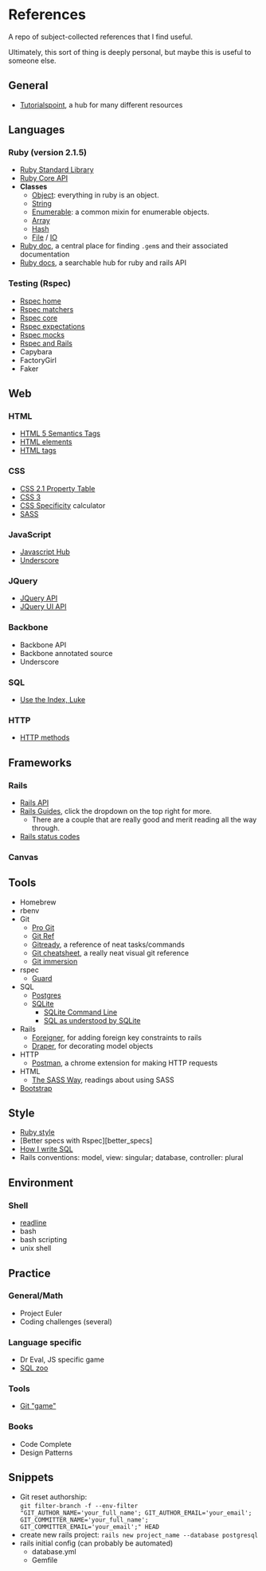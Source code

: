 <!-- Up through W5D1 -->

# References
A repo of subject-collected references that I find useful.

Ultimately, this sort of thing is deeply personal, but maybe this is useful to someone else.



## General
* [Tutorialspoint][tutorials_point], a hub for many different resources



## Languages

### Ruby (version 2.1.5)
* [Ruby Standard Library][ruby_stdlib]
* [Ruby Core API][ruby_core]
* **Classes**
  * [Object][ruby_object]: everything in ruby is an object.
  * [String][ruby_string]
  * [Enumerable][ruby_enumerable]: a common mixin for enumerable objects.
  * [Array][ruby_array]
  * [Hash][ruby_hash]
  * [File][ruby_file] / [IO][ruby_io]
* [Ruby doc][ruby_doc], a central place for finding `.gem`s and their associated documentation
* [Ruby docs][ruby_docs], a searchable hub for ruby and rails API

### Testing (Rspec)
* [Rspec home][rspec_home]
* [Rspec matchers][rspec_matchers]
* [Rspec core][rspec_core]
* [Rspec expectations][rspec_expectations]
* [Rspec mocks][rspec_mocks]
* [Rspec and Rails][rspec_rails]
* Capybara
* FactoryGirl
* Faker



## Web

### HTML
* [HTML 5 Semantics Tags][html5]
* [HTML elements][html_elements]
* [HTML tags][html_tags]

### CSS
* [CSS 2.1 Property Table][css2_1]
* [CSS 3][css3]
* [CSS Specificity][css_specificity] calculator
* [SASS][sass]


### JavaScript
* [Javascript Hub][javascript_main]
* [Underscore][underscore]

### JQuery
* [JQuery API][jquery]
* [JQuery UI API][jquery_ui]

### Backbone
* Backbone API
* Backbone annotated source
* Underscore


### SQL
* [Use the Index, Luke][index_luke]

### HTTP
* [HTTP methods][http_methods]



## Frameworks

### Rails
* [Rails API][rails_api]
* [Rails Guides][rails_guides], click the dropdown on the top right for more.
  * There are a couple that are really good and merit reading all the way through.
* [Rails status codes][rails_status]

### Canvas



## Tools
* Homebrew
* rbenv
* Git
  * [Pro Git][pro_git]
  * [Git Ref][git_ref]
  * [Gitready][gitready], a reference of neat tasks/commands
  * [Git cheatsheet][git_cheatsheet], a really neat visual git reference
  * [Git immersion][git_immersion]
* rspec
  * [Guard][rspec_guard]
* SQL
  * [Postgres][postgres]
  * [SQLite][sqlite]
    * [SQLite Command Line][sqlite_cli]
    * [SQL as understood by SQLite][sqlite_lang]
* Rails
  * [Foreigner][foreigner], for adding foreign key constraints to rails
  * [Draper][draper], for decorating model objects
* HTTP
  * [Postman][postman], a chrome extension for making HTTP requests
* HTML
  * [The SASS Way][sass_way], readings about using SASS
* [Bootstrap][bootstrap]


## Style
* [Ruby style][ruby_style]
* [Better specs with Rspec][better_specs]
* [How I write SQL][sql_style]
* Rails conventions: model, view: singular; database, controller: plural



## Environment

### Shell
* [readline][readline]
* bash
* bash scripting
* unix shell



## Practice

### General/Math
* Project Euler
* Coding challenges (several)

### Language specific
* Dr Eval, JS specific game
* [SQL zoo][sql_zoo]

### Tools
* [Git "game"][git_game]

### Books
* Code Complete
* Design Patterns



## Snippets
* Git reset authorship:  
`git filter-branch -f --env-filter "GIT_AUTHOR_NAME='your_full_name'; GIT_AUTHOR_EMAIL='your_email'; GIT_COMMITTER_NAME='your_full_name'; GIT_COMMITTER_EMAIL='your_email';" HEAD`
* create new rails project:
`rails new project_name --database postgresql`
* rails initial config (can probably be automated)
  * database.yml
  * Gemfile



[jquery]: http://api.jquery.com
[jquery_ui]: http://api.jqueryui.com
[html5]: https://developer.mozilla.org/en-US/docs/Web/Guide/HTML/HTML5/HTML5_element_list
[html_elements]: https://developer.mozilla.org/en-US/docs/Web/HTML/Element
[html_tags]: https://simon.html5.org/html-elements
[css2_1]: http://www.w3.org/TR/CSS21/propidx.html
[css3]: https://developer.mozilla.org/en-US/docs/Web/CSS/Reference
[css_specificity]: http://specificity.keegan.st/
[ruby_stdlib]: http://ruby-doc.org/stdlib-2.1.5/
[ruby_core]: http://ruby-doc.org/core-2.1.5/
[ruby_object]: http://ruby-doc.org/core-2.1.5/Object.html
[ruby_string]: http://ruby-doc.org/core-2.1.1/String.html
[ruby_enumerable]: http://ruby-doc.org/core-2.1.1/Enumerable.html
[ruby_array]: http://ruby-doc.org/core-2.1.1/Array.html
[ruby_hash]: http://ruby-doc.org/core-2.1.1/Hash.html
[rspec_matchers]: https://www.relishapp.com/rspec/rspec-expectations/v/2-14/docs/built-in-matchers
[rails_api]: http://api.rubyonrails.org/
[rails_guides]: http://guides.rubyonrails.org/
[javascript_main]: https://developer.mozilla.org/en-US/docs/Web/JavaScript
[underscore]: http://underscorejs.org/
[readline]: http://cnswww.cns.cwru.edu/php/chet/readline/readline.html
[ruby_doc]: http://www.rubydoc.info/
[ruby_docs]: https://rubydocs.org/
[tutorials_point]: http://www.tutorialspoint.com/index.htm
[ruby_io]: http://ruby-doc.org/core-2.1.5/IO.html
[ruby_file]: http://ruby-doc.org/core-2.1.5/File.html
[ruby_style]: https://github.com/bbatsov/ruby-style-guide
[pro_git]: http://git-scm.com/book/en/v2
[git_ref]: http://gitref.org/
[gitready]: http://gitready.com/
[git_cheatsheet]: http://www.ndpsoftware.com/git-cheatsheet.html
[git_immersion]: http://gitimmersion.com/
[git_game]: http://pcottle.github.io/learnGitBranching/?NODEMO
[rspec_home]: https://www.relishapp.com/rspec
[better_spec]: http://betterspecs.org/
[rspec_core]: https://github.com/rspec/rspec-core
[rspec_expectations]: https://github.com/rspec/rspec-expectations
[rspec_mocks]: https://github.com/rspec/rspec-mocks
[rspec_guard]: https://github.com/guard/guard-rspec
[sql_style]: http://www.craigkerstiens.com/2012/11/17/how-i-write-sql
[postgres]: http://postgresapp.com/
[sql_zoo]: http://sqlzoo.net/wiki/Main_Page
[index_luke]: http://use-the-index-luke.com/
[sqlite]: http://www.sqlite.org/
[sqlite_cli]: http://www.sqlite.org/cli.html
[sqlite_lang]: http://www.sqlite.org/lang.html
[foreigner]: https://github.com/matthuhiggins/foreigner
[http_methods]: http://www.w3.org/Protocols/rfc2616/rfc2616-sec9.html
[postman]: https://chrome.google.com/webstore/detail/postman-rest-client/fdmmgilgnpjigdojojpjoooidkmcomcm?hl=en
[draper]: https://github.com/drapergem/draper
[bootstrap]: http://getbootstrap.com/
[sass_way]: http://thesassway.com/
[sass]: http://sass-lang.com/guide
[rspec_rails]: http://everydayrails.com/2012/03/12/testing-series-rspec-setup.html
[rails_status]: http://guides.rubyonrails.org/layouts_and_rendering.html#the-status-option
